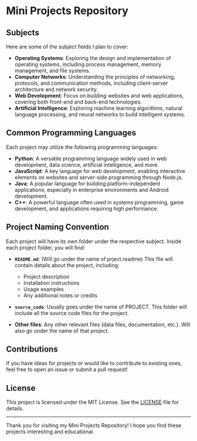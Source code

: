 # Mini Projects Repository

## Subjects

Here are some of the subject fields I plan to cover:

- **Operating Systems**: Exploring the design and implementation of operating systems, including process management, memory management, and file systems.
- **Computer Networks**: Understanding the principles of networking, protocols, and communication methods, including client-server architecture and network security.
- **Web Development**: Focus on building websites and web applications, covering both front-end and back-end technologies.
- **Artificial Intelligence**: Exploring machine learning algorithms, natural language processing, and neural networks to build intelligent systems.

## Common Programming Languages

Each project may utilize the following programming languages:

- **Python**: A versatile programming language widely used in web development, data science, artificial intelligence, and more.
- **JavaScript**: A key language for web development, enabling interactive elements on websites and server-side programming through Node.js.
- **Java**: A popular language for building platform-independent applications, especially in enterprise environments and Android development.
- **C++**: A powerful language often used in systems programming, game development, and applications requiring high performance.

## Project Naming Convention

Each project will have its own folder under the respective subject. Inside each project folder, you will find:

- **`README.md`**: (Will go under the name of prject.readme) This file will contain details about the project, including:
  - Project description
  - Installation instructions
  - Usage examples
  - Any additional notes or credits
  
- **`source_code`**: Usually goes under the name of PROJECT. This folder will include all the source code files for the project.

- **Other files**: Any other relevant files (data files, documentation, etc.). Will also go under the name of that project.

## Contributions

If you have ideas for projects or would like to contribute to existing ones, feel free to open an issue or submit a pull request!

## License

This project is licensed under the MIT License. See the [LICENSE](LICENSE) file for details.

---

Thank you for visiting my Mini Projects Repository! I hope you find these projects interesting and educational.
